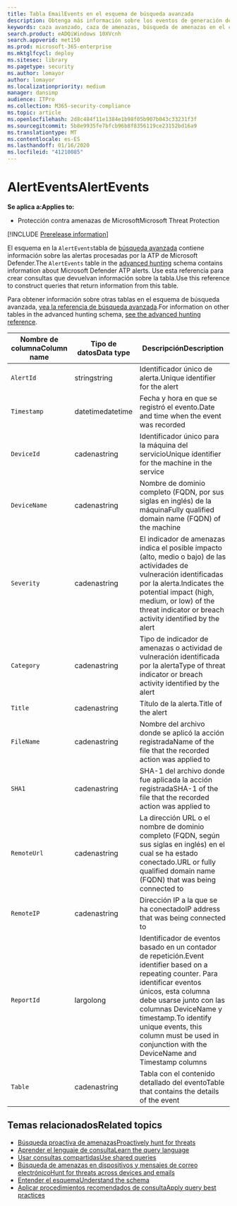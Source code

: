```yaml
---
title: Tabla EmailEvents en el esquema de búsqueda avanzada
description: Obtenga más información sobre los eventos de generación de alertas en la tabla AlertEvents en el esquema de búsqueda avanzada
keywords: caza avanzado, caza de amenazas, búsqueda de amenazas en el ciberespacio, protección contra amenazas de Microsoft, Microsoft 365, MTP, M365, búsqueda, consulta, telemetría, referencia de esquema, kusto, tabla, columna, tipo de datos, descripción, alertevents, alerta, gravedad, categoría
search.product: eADQiWindows 10XVcnh
search.appverid: met150
ms.prod: microsoft-365-enterprise
ms.mktglfcycl: deploy
ms.sitesec: library
ms.pagetype: security
ms.author: lomayor
author: lomayor
ms.localizationpriority: medium
manager: dansimp
audience: ITPro
ms.collection: M365-security-compliance
ms.topic: article
ms.openlocfilehash: 2d8c484f11e1384e1b98f05b907b043c33231f3f
ms.sourcegitcommit: 5b8e9935fe7bfcb96b8f8356119ce23152bd16a9
ms.translationtype: MT
ms.contentlocale: es-ES
ms.lasthandoff: 01/16/2020
ms.locfileid: "41210085"
---
```

# <a name="alertevents"></a><span data-ttu-id="e7009-104">AlertEvents</span><span class="sxs-lookup"><span data-stu-id="e7009-104">AlertEvents</span></span>

<span data-ttu-id="e7009-105">**Se aplica a:**</span><span class="sxs-lookup"><span data-stu-id="e7009-105">**Applies to:**</span></span>
- <span data-ttu-id="e7009-106">Protección contra amenazas de Microsoft</span><span class="sxs-lookup"><span data-stu-id="e7009-106">Microsoft Threat Protection</span></span>

[!INCLUDE [Prerelease information](../includes/prerelease.md)]

<span data-ttu-id="e7009-107">El esquema en la `AlertEvents`tabla de [búsqueda avanzada](advanced-hunting-overview.md) contiene información sobre las alertas procesadas por la ATP de Microsoft Defender.</span><span class="sxs-lookup"><span data-stu-id="e7009-107">The `AlertEvents` table in the [advanced hunting](advanced-hunting-overview.md) schema contains information about Microsoft Defender ATP alerts.</span></span> <span data-ttu-id="e7009-108">Use esta referencia para crear consultas que devuelvan información sobre la tabla.</span><span class="sxs-lookup"><span data-stu-id="e7009-108">Use this reference to construct queries that return information from this table.</span></span>

<span data-ttu-id="e7009-109">Para obtener información sobre otras tablas en el esquema de búsqueda avanzada, [vea la referencia de búsqueda avanzada](advanced-hunting-schema-tables.md).</span><span class="sxs-lookup"><span data-stu-id="e7009-109">For information on other tables in the advanced hunting schema, [see the advanced hunting reference](advanced-hunting-schema-tables.md).</span></span>

| <span data-ttu-id="e7009-110">Nombre de columna</span><span class="sxs-lookup"><span data-stu-id="e7009-110">Column name</span></span> | <span data-ttu-id="e7009-111">Tipo de datos</span><span class="sxs-lookup"><span data-stu-id="e7009-111">Data type</span></span> | <span data-ttu-id="e7009-112">Descripción</span><span class="sxs-lookup"><span data-stu-id="e7009-112">Description</span></span> |
|-------------|-----------|-------------|
| `AlertId` | <span data-ttu-id="e7009-113">string</span><span class="sxs-lookup"><span data-stu-id="e7009-113">string</span></span> | <span data-ttu-id="e7009-114">Identificador único de alerta.</span><span class="sxs-lookup"><span data-stu-id="e7009-114">Unique identifier for the alert</span></span> |
| `Timestamp` | <span data-ttu-id="e7009-115">datetime</span><span class="sxs-lookup"><span data-stu-id="e7009-115">datetime</span></span> | <span data-ttu-id="e7009-116">Fecha y hora en que se registró el evento.</span><span class="sxs-lookup"><span data-stu-id="e7009-116">Date and time when the event was recorded</span></span> |
| `DeviceId` | <span data-ttu-id="e7009-117">cadena</span><span class="sxs-lookup"><span data-stu-id="e7009-117">string</span></span> | <span data-ttu-id="e7009-118">Identificador único para la máquina del servicio</span><span class="sxs-lookup"><span data-stu-id="e7009-118">Unique identifier for the machine in the service</span></span> |
| `DeviceName` | <span data-ttu-id="e7009-119">cadena</span><span class="sxs-lookup"><span data-stu-id="e7009-119">string</span></span> | <span data-ttu-id="e7009-120">Nombre de dominio completo (FQDN, por sus siglas en inglés) de la máquina</span><span class="sxs-lookup"><span data-stu-id="e7009-120">Fully qualified domain name (FQDN) of the machine</span></span> |
| `Severity` | <span data-ttu-id="e7009-121">cadena</span><span class="sxs-lookup"><span data-stu-id="e7009-121">string</span></span> | <span data-ttu-id="e7009-122">El indicador de amenazas indica el posible impacto (alto, medio o bajo) de las actividades de vulneración identificadas por la alerta.</span><span class="sxs-lookup"><span data-stu-id="e7009-122">Indicates the potential impact (high, medium, or low) of the threat indicator or breach activity identified by the alert</span></span> |
| `Category` | <span data-ttu-id="e7009-123">cadena</span><span class="sxs-lookup"><span data-stu-id="e7009-123">string</span></span> | <span data-ttu-id="e7009-124">Tipo de indicador de amenazas o actividad de vulneración identificada por la alerta</span><span class="sxs-lookup"><span data-stu-id="e7009-124">Type of threat indicator or breach activity identified by the alert</span></span> |
| `Title` | <span data-ttu-id="e7009-125">cadena</span><span class="sxs-lookup"><span data-stu-id="e7009-125">string</span></span> | <span data-ttu-id="e7009-126">Título de la alerta.</span><span class="sxs-lookup"><span data-stu-id="e7009-126">Title of the alert</span></span> |
| `FileName` | <span data-ttu-id="e7009-127">cadena</span><span class="sxs-lookup"><span data-stu-id="e7009-127">string</span></span> | <span data-ttu-id="e7009-128">Nombre del archivo donde se aplicó la acción registrada</span><span class="sxs-lookup"><span data-stu-id="e7009-128">Name of the file that the recorded action was applied to</span></span> |
| `SHA1` | <span data-ttu-id="e7009-129">cadena</span><span class="sxs-lookup"><span data-stu-id="e7009-129">string</span></span> | <span data-ttu-id="e7009-130">SHA-1 del archivo donde fue aplicada la acción registrada</span><span class="sxs-lookup"><span data-stu-id="e7009-130">SHA-1 of the file that the recorded action was applied to</span></span> |
| `RemoteUrl` | <span data-ttu-id="e7009-131">cadena</span><span class="sxs-lookup"><span data-stu-id="e7009-131">string</span></span> | <span data-ttu-id="e7009-132">La dirección URL o el nombre de dominio completo (FQDN, según sus siglas en inglés) en el cual se ha estado conectado.</span><span class="sxs-lookup"><span data-stu-id="e7009-132">URL or fully qualified domain name (FQDN) that was being connected to</span></span> |
| `RemoteIP` | <span data-ttu-id="e7009-133">cadena</span><span class="sxs-lookup"><span data-stu-id="e7009-133">string</span></span> | <span data-ttu-id="e7009-134">Dirección IP a la que se ha conectado</span><span class="sxs-lookup"><span data-stu-id="e7009-134">IP address that was being connected to</span></span> |
| `ReportId` | <span data-ttu-id="e7009-135">largo</span><span class="sxs-lookup"><span data-stu-id="e7009-135">long</span></span> | <span data-ttu-id="e7009-136">Identificador de eventos basado en un contador de repetición.</span><span class="sxs-lookup"><span data-stu-id="e7009-136">Event identifier based on a repeating counter.</span></span> <span data-ttu-id="e7009-137">Para identificar eventos únicos, esta columna debe usarse junto con las columnas DeviceName y timestamp.</span><span class="sxs-lookup"><span data-stu-id="e7009-137">To identify unique events, this column must be used in conjunction with the DeviceName and Timestamp columns</span></span> |
| `Table` | <span data-ttu-id="e7009-138">cadena</span><span class="sxs-lookup"><span data-stu-id="e7009-138">string</span></span> | <span data-ttu-id="e7009-139">Tabla con el contenido detallado del evento</span><span class="sxs-lookup"><span data-stu-id="e7009-139">Table that contains the details of the event</span></span> |

## <a name="related-topics"></a><span data-ttu-id="e7009-140">Temas relacionados</span><span class="sxs-lookup"><span data-stu-id="e7009-140">Related topics</span></span>
- [<span data-ttu-id="e7009-141">Búsqueda proactiva de amenazas</span><span class="sxs-lookup"><span data-stu-id="e7009-141">Proactively hunt for threats</span></span>](advanced-hunting-overview.md)
- [<span data-ttu-id="e7009-142">Aprender el lenguaje de consulta</span><span class="sxs-lookup"><span data-stu-id="e7009-142">Learn the query language</span></span>](advanced-hunting-query-language.md)
- [<span data-ttu-id="e7009-143">Usar consultas compartidas</span><span class="sxs-lookup"><span data-stu-id="e7009-143">Use shared queries</span></span>](advanced-hunting-shared-queries.md)
- [<span data-ttu-id="e7009-144">Búsqueda de amenazas en dispositivos y mensajes de correo electrónico</span><span class="sxs-lookup"><span data-stu-id="e7009-144">Hunt for threats across devices and emails</span></span>](advanced-hunting-query-emails-devices.md)
- [<span data-ttu-id="e7009-145">Entender el esquema</span><span class="sxs-lookup"><span data-stu-id="e7009-145">Understand the schema</span></span>](advanced-hunting-schema-tables.md)
- [<span data-ttu-id="e7009-146">Aplicar procedimientos recomendados de consulta</span><span class="sxs-lookup"><span data-stu-id="e7009-146">Apply query best practices</span></span>](advanced-hunting-best-practices.md)
